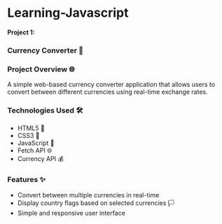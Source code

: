 # Learning-Javascript
**Project 1:**
### Currency Converter 💱

### Project Overview 🌐
A simple web-based currency converter application that allows users to convert between different currencies using real-time exchange rates.
### Technologies Used 🛠️
- HTML5 📄
- CSS3 🎨
- JavaScript 🚀
- Fetch API 🌐
- Currency API 💰
### Features ✨
- Convert between multiple currencies in real-time
- Display country flags based on selected currencies 🏳️
- Simple and responsive user interface

